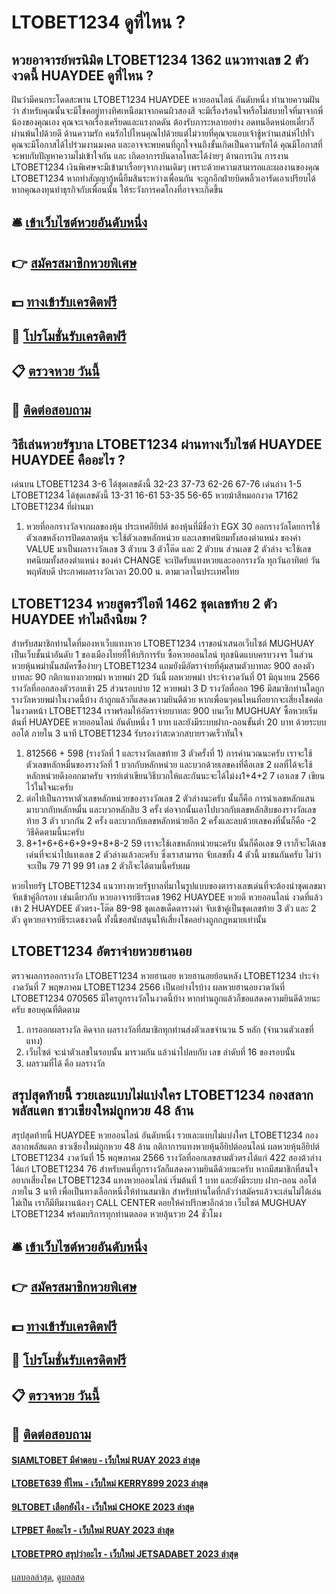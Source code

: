 # LTOBET1234 ดูที่ไหน ?
## หวยอาจารย์พรนิมิต LTOBET1234 1362 แนวทางเลข 2 ตัวงวดนี้ HUAYDEE ดูที่ไหน ?
ฝันว่ามีคนกระโดดสะพาน LTOBET1234 HUAYDEE หวยออนไลน์ อันดับหนึ่ง ทำนายความฝันว่า สำหรับคุณนั้นจะมีโชคอยู่ทางทิศเหนือมาจากคนผิวสองสี จะมีเรื่องร้อนใจหรือไม่สบายใจที่มาจากพี่น้องของคุณเอง คุณจะเจอเรื่องเครียดและแรงกดดัน ต้องรับภาระหลายอย่าง อดทนอีดหน่อยเดี๋ยวก็ผ่านพ้นไปด้วยดี
ด้านความรัก คนรักไปไหนคุณไปด้วยแต่ไม่วายที่คุณจะแอบเจ้าชู้หว่านเสน่ห์ไปทั่ว คุณจะมีโอกาสได้ไปร่วมงานมงคล และอาจจะพบคนที่ถูกใจจนถึงขั้นเกิดเป็นความรักได้ คุณมีโอกาสที่จะพบกับปัญหาความไม่เข้าใจกัน และ เกิดอาการบันดาลโทสะได้ง่ายๆ
ด้านการเงิน การงาน LTOBET1234 เงินพิเศษจะมีเข้ามาเรื่อยๆจากงานเดิมๆ เพราะด้วยความสามารถและผลงานของคุณ LTOBET1234 หากทำสัญญากู้หนี้ยืมสินระหว่างเพื่อนกัน จะถูกอีกฝ่ายบิดพลิ้วเอารัดเอาเปรียบได้ หากคุณลงทุนทำธุรกิจกับเพื่อนนั้น ให้ระวังการคดโกงที่อาจจะเกิดขึ้น

## 🛎 [เข้าเว็บไซต์หวยอันดับหนึ่ง](https://bit.ly/3BG5bNw)
## 👉 [สมัครสมาชิกหวยพิเศษ](https://bit.ly/3BG5bNw)
## 💵 [ทางเข้ารับเครดิตฟรี](https://bit.ly/3C3mvgS)
## 👑 [โปรโมชั่นรับเครดิตฟรี](https://bit.ly/3C3mvgS)
## 📋 [ตรวจหวย วันนี้](https://bit.ly/3C3mvgS)
## 📱 [ติดต่อสอบถาม](https://bit.ly/3C3mvgS)

## วิธีเล่นหวยรัฐบาล LTOBET1234 ผ่านทางเว็บไซต์ HUAYDEE HUAYDEE คืออะไร ?
เด่นบน LTOBET1234 3-6 ได้ชุดเลขดังนี้
32-23
37-73
62-26
67-76
เด่นล่าง 1-5 LTOBET1234 ได้ชุดเลขดังนี้
13-31
16-61
53-35
56-65
หวยม้าสีหมอกงวด 17162 LTOBET1234 ที่ผ่านมา
1. หวยที่ออกรางวัลจากผลของหุ้น ประเทศอียิปต์ ของหุ้นที่มีชื่อว่า EGX 30 ออกรางวัลโดยการใช้ตัวเลขหลังการปิดตลาดหุ้น จะใช้ตัวเลขหลักหน่วย และเลขทศนิยมทั้งสองตำแหน่ง ของค่า VALUE มาเป็นผลรางวัลเลข 3 ตัวบน 3 ตัวโต๊ด และ 2 ตัวบน ส่วนเลข 2 ตัวล่าง จะใช้เลขทศนิยมทั้งสองตำแหน่ง ของค่า CHANGE จะเปิดรับแทงหวยและออกรางวัล ทุกวันอาทิตย์ วันพฤหัสบดี ประกาศผลรางวัลเวลา 20.00 น. ตามเวลาในประเทศไทย

## LTOBET1234 หวยสูตรวีไอพี 1462 ชุดเลขท้าย 2 ตัว HUAYDEE ทำไมถึงนิยม ?
สำหรับสมาชิกท่านใดที่มองหาเว็บแทงหวย LTOBET1234 เราขอนำเสนอเว็บไซต์ MUGHUAY เป็นเว็บชั้นนำอันดับ 1 ของเมืองไทยที่ให้บริการรับ ซื้อหวยออนไลน์ ทุกชนิดแบบครบวงจร ในส่วนหวยหุ้นพม่านั้นสมัครซื้อง่ายๆ LTOBET1234 แถมยังมีอัตราจ่ายที่คุ้มสามตัวบาทละ 900 สองตัวบาทละ 90
กติกาแทงกวยพม่า หวยพม่า 2D วันนี้
ผลหวยพม่า ประจำงวดวันที่ 01 มิถุนายน 2566 รางวัลที่ออกสองตัวรอบเช้า 25 ส่วนรอบบ่าย 12 หวยพม่า 3 D รางวัลที่ออก 196 มีสมาชิกท่านใดถูกรางวัลหวยพม่าในงวดนี้บ้าง ถ้าถูกแล้วก็แสดงความยินดีด้วย หากเพื่อนๆคนไหนที่อยากจะเสี่ยงโชคต่อในงวดหน้า LTOBET1234 เราพร้อมให้อัตราจ่ายบาทละ 900 บนเว็บ MUGHUAY ซื้อหวยเริ่มต้นที่ HUAYDEE หวยออนไลน์ อันดับหนึ่ง 1 บาท และยังมีระบบฝาก-ถอนขั้นต่ำ 20 บาท ด้วยระบบออโต้ ภายใน 3 นาที LTOBET1234 รับรองว่าสะดวกสบายรวดเร็วทันใจ
1. 812566 + 598 (รางวัลที่ 1 และรางวัลเลขท้าย 3 ตัวครั้งที่ 1) การคำนวณนะครับ เราจะใช้ตัวเลขหลักหมื่นของรางวัลที่ 1 บวกกับหลักหน่วย และบวกด้วยเลขคงที่คือเลข 2 ผลที่ได้จะใช้หลักหน่วยดึงออกมาครับ จารย์เต่าเขียนวิธีบวกให้และกันนะจะได้ไม่งง1+4+2 7 เอาเลข 7 เขียนไว้ในใจนะครับ
2. ต่อไปเป็นการหาตัวเลขหลักหน่วยของรางวัลเลข 2 ตัวล่างนะครับ นั้นก็คือ การนำเลขหลักแสนมาบวกกับหลักหมื่น และบวกหลักสิบ 3 ครั้ง ต่อจากนั้นเอาไปบวกกับเลขหลักสิบของรางวัลเลขท้าย 3 ตัว บวกกัน 2 ครั้ง และบวกกับเลขหลักหน่วยอีก 2 ครั้งและลบด้วยเลขคงที่นั้นก็คือ -2 วิธีคิดตามนี้นะครับ
3. 8+1+6+6+6+9+9+8+8-2 59 เราจะใช้เลขหลักหน่วยนะครับ นั้นก็คือเลข 9 เราก็จะได้เลขเด่นที่จะนำไปแทงเลข 2 ตัวล่างแล้วละครับ ซึ่งเราสามารถ จับเลขทั้ง 4 ตัวนี้ มาชนกันครับ ไม่ว่าจะเป็น 79 71 99 91 เลข 2 ตัวก็จะได้ตามนี้ครับผม

หวยไทยรัฐ LTOBET1234 แนวทางหวยรัฐบาลที่มาในรูปแบบของตารางเลขเด่นที่จะต้องนำชุดเลขมาจับเข้าคู่อีกรอบ เช่นเดียวกับ หวยอาจารย์ธีระเดช 1962 HUAYDEE หวยดี หวยออนไลน์ งวดที่แล้วเข้า 2 HUAYDEE ตัวตรง-โต๊ด 89-98 ชุดเลขเด็ดตารางดำ จับเข้าคู่เป็นชุดเลขท้าย 3 ตัว และ 2 ตัว ดูหวยอจารย์ธีระเดชงวดนี้ ทั้งนี้ขอสนับสนุนให้เสี่ยงโชคอย่างถูกกฎหมายเท่านั้น

## LTOBET1234 อัตราจ่ายหวยฮานอย
ตรวจผลการออกรางวัล LTOBET1234 หวยฮานอย หวยฮานอยย้อนหลัง LTOBET1234 ประจำงวดวันที่ 7 พฤษภาคม LTOBET1234 2566
เป็นอย่างไรบ้าง ผลหวยฮานอยงวดวันที่ LTOBET1234 070565 มีใครถูกรางวัลในงวดนี้บ้าง หากท่านถูกแล้วก็ขอแสดงความยินดีด้วยนะครับ ขอบคุณที่ติดตาม
1. การออกผลรางวัล คิดจาก ผลรางวัลที่สมาชิกทุกท่านส่งตัวเลขจำนวน 5 หลัก (จำนวนตัวเลขที่แทง)
2. เว็บไซต์ จะนำตัวเลขในรอบนั้น มารวมกัน แล้วนำไปลบกับ เลข ลำดับที่ 16 ของรอบนั้น
3. ผลรวมที่ได้ คือ ผลรางวัล

## สรุปสุดท้ายนี้ รวยเละแบบไม่แบ่งใคร LTOBET1234 กองสลากพลัสแตก ชาวเชียงใหม่ถูกหวย 48 ล้าน
สรุปสุดท้ายนี้ HUAYDEE หวยออนไลน์ อันดับหนึ่ง รวยเละแบบไม่แบ่งใคร LTOBET1234 กองสลากพลัสแตก ชาวเชียงใหม่ถูกหวย 48 ล้าน กติกาการแทงหวยหุ้นอียิปต์ออนไลน์
ผลหวยหุ้นอียิปต์ LTOBET1234 งวดวันที่ 15 พฤษภาคม 2566 รางวัลที่ออกเลขสามตัวตรงได้แก่ 422 สองต้วล่างได้แก่ LTOBET1234 76 สำหรับคนที่ถูกรางวัลก็แสดงความยินดีด้วยนะครับ หากมีสมาชิกที่สนใจอยากเสี่ยงโชค LTOBET1234 แทงหวยออนไลน์ เริ่มต้นที่ 1 บาท และยังมีระบบ ฝาก-ถอน ออโต้ภายใน 3 นาที เพื่อเป็นทางเลือกหนึ่งให้ท่านสมาชิก สำหรับท่านใดที่กลัวว่าสมัครแล้วจะเล่นไม่ได้เล่นไม่เป็น เราก็มีทีมงานน้องๆ CALL CENTER คอยให้คำปรึกษาอีกด้วย เว็บไซต์ MUGHUAY LTOBET1234 พร้อมบริการทุกท่านตลอด หวยลุ้นรวย 24 ชั่วโมง

## 🛎 [เข้าเว็บไซต์หวยอันดับหนึ่ง](https://bit.ly/3BG5bNw)
## 👉 [สมัครสมาชิกหวยพิเศษ](https://bit.ly/3BG5bNw)
## 💵 [ทางเข้ารับเครดิตฟรี](https://bit.ly/3C3mvgS)
## 👑 [โปรโมชั่นรับเครดิตฟรี](https://bit.ly/3C3mvgS)
## 📋 [ตรวจหวย วันนี้](https://bit.ly/3C3mvgS)
## 📱 [ติดต่อสอบถาม](https://bit.ly/3C3mvgS)

#### [SIAMLTOBET มีคำตอบ - เว็บใหม่ RUAY 2023 ล่าสุด](https://atom.io/themes/siamltobet%20มีคำตอบ%20-%20เว็บใหม่%20ruay%202023%20ล่าสุด)
#### [LTOBET639 ที่ไหน - เว็บใหม่ KERRY899 2023 ล่าสุด](https://atom.io/themes/ltobet639%20ที่ไหน%20-%20เว็บใหม่%20kerry899%202023%20ล่าสุด)
#### [9LTOBET เลือกยังไง - เว็บใหม่ CHOKE 2023 ล่าสุด](https://atom.io/themes/9ltobet%20เลือกยังไง%20-%20เว็บใหม่%20choke%202023%20ล่าสุด)
#### [LTPBET คืออะไร - เว็บใหม่ RUAY 2023 ล่าสุด](https://atom.io/themes/ltpbet%20คืออะไร%20-%20เว็บใหม่%20ruay%202023%20ล่าสุด)
#### [LTOBETPRO สรุปว่าอะไร - เว็บใหม่ JETSADABET 2023 ล่าสุด](https://atom.io/themes/ltobetpro%20สรุปว่าอะไร%20-%20เว็บใหม่%20jetsadabet%202023%20ล่าสุด)

[ผลบอลล่าสุด](https://siamsport.tv "ผลบอลล่าสุด"), [ดูบอลสด](https://siamsport.tv/ดูบอลสด "ดูบอลสด")